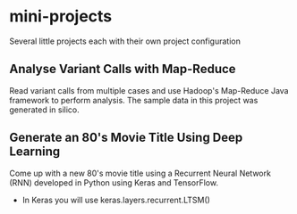 # mini-projects

Several little projects each with their own project configuration 

## Analyse Variant Calls with Map-Reduce 

Read variant calls from multiple cases and use Hadoop's Map-Reduce Java framework to perform analysis. The sample data in this project was generated in silico. 

## Generate an 80's Movie Title Using Deep Learning

Come up with a new 80's movie title using a Recurrent Neural Network (RNN) developed in Python using Keras and TensorFlow. 

* In Keras you will use keras.layers.recurrent.LTSM()